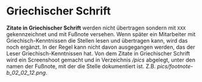 Griechischer Schrift
====================

**Zitate in Griechischer Schrift** werden nicht übertragen sondern mit `XXX`
gekennzeichnet und mit Fußnote versehen. Wenn später ein Mitarbeiter mit
Griechisch-Kenntnissen die Stellen lesen und übertragen kann, wird das noch
ergänzt. In der Regel kann nicht davon ausgegangen werden, das der Leser
Griechisch-Kenntnissen hat. Von dem Zitate in Griechischer Schrift wird
ein Screenshoot gemacht und in Verzeichnis */pics* abgelegt, unter den namen
der Fußnote, mit der die Stelle dokumentiert ist. Z.B. *pics/footnote-b_02_02_12.png*.
